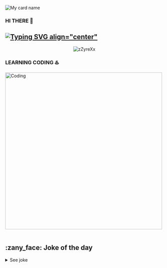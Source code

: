 ![My card name](https://cardivo.vercel.app/api?name=ZHYREX-SER%20&description=Hi,%20Welcome%20To%20My%20Profile&image=https://i.imgur.com/6LrL0j6.jpeg?q=tbn:ANd9GcR7aMC3bf4bg4l_nhYS2Un9FXbFYcB4T83Shjk8xSUZDh_D61LFpzbpeqLW&s=10?v=4&backgroundColor=%23e4f2f6&instagram=ig.zhyrex&github=zZyreXx&)
</p>
</p>

### HI THERE 💖
## [![Typing SVG align="center"](https://readme-typing-svg.herokuapp.com?font=Staatliches&color=C0C0C0&size=20&width=350&lines=This+is+ZHYREX+SER;+come+here+again;Thanks+for+visiting+Here)](https://git.io/typing-svg) <br/>
<p align="center"> <img src="https://komarev.com/ghpvc/?username=zZyreXx&label=Visitors%20count&color=10d9c3&style=plastic" alt="zZyreXx" /> </p> 

### LEARNING CODING ♨️

<img align="center" alt="Coding" width="500" src="https://media2.giphy.com/media/qFw6AsQptpuzQ33Fjd/giphy.gif?cid=6c09b952d65a849d347feeab83b62850459c4e66cf9f4569&rid=giphy.gif&ct=g">
</br
</details>
</br
</details>
<h2>:zany_face: Joke of the day</h2>
<details>
<summary>See joke</summary>
    <a href="https://github.com/ABSphreak/readme-jokes">
        <img src="https://readme-jokes.vercel.app/api?theme=tokyonight&hideBorder" alt="Jokes Card" />
    </a>
















